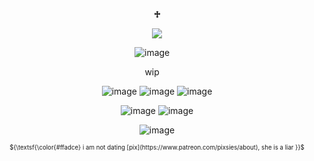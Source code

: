 <p align="center"

## **♱**
<p align="center">

<img src="https://komarev.com/ghpvc/?username=kysouu&color=bab9b5">
 <p align="center"
 
 ![image](https://github.com/user-attachments/assets/0a4ba589-1151-4dbe-bb5c-9d31133f939a)
‎ 
 ‎ 
 ‎ 
 ‎ 
<p align="center"
 
 wip
‎ 
‎ 
‎ 
‎ 
<p align="center"

 ![image](https://github.com/user-attachments/assets/1bcd8bb9-eef5-45cb-8fcf-95bcd3676358) ![image](https://github.com/user-attachments/assets/0c00e14d-817d-4e97-9a49-9727202b2cbd) ![image](https://github.com/user-attachments/assets/7fa4233b-afa3-4c47-9d01-626e5b72fe4e)
 <p align="center"
 
![image](https://github.com/user-attachments/assets/f5bf6e3d-93b5-427f-82a4-6c34a9b7bc5f) ![image](https://github.com/user-attachments/assets/99072623-c57c-4dee-8efe-191ab185ef69)
<p align="center"
 
![image](https://github.com/user-attachments/assets/3644d395-2d41-4779-ae5a-9256b3b64acc)

<p align="center"
 
<sub><sup> ${\textsf{\color{#ffadce} i am not dating [pix](https://www.patreon.com/pixsies/about), she is a liar }}$ </sup></sub>   
